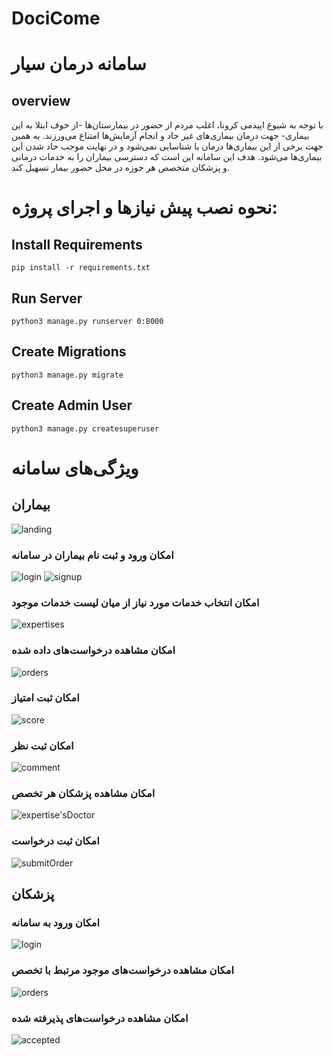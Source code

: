 # DociCome

# سامانه درمان سیار

## overview    
با توجه به شیوع اپیدمی کرونا، اغلب مردم از حضور در بیمارستان‌ها -از خوف ابتلا به این بیماری- جهت درمان بیماری‌های غیر حاد و انجام آزمایش‌ها امتناع می‌ورزند. به همین جهت برخی از این بیماری‌ها درمان یا شناسایی نمی‌شود و در نهایت موجب حاد شدن این بیماری‌ها می‌شود.
هدف این سامانه این است که دسترسی بیماران را به خدمات درمانی و پزشکان متخصص هر حوزه در محل حضور بیمار تسهیل کند.

# نحوه نصب پیش نیاز‌ها و اجرای پروژه:

## Install Requirements
    pip install -r requirements.txt 

## Run Server
    python3 manage.py runserver 0:8000

## Create Migrations
    python3 manage.py migrate

## Create Admin User
    python3 manage.py createsuperuser


# ویژگی‌های سامانه

## بیماران
![landing](images/landing.png)
### امکان ورود و ثبت نام بیماران در سامانه
![login](images/login.png)
![signup](images/signup.png)
### امکان انتخاب خدمات مورد نیاز از میان لیست خدمات موجود
![expertises](images/expertises.png)
### امکان مشاهده درخواست‌های داده شده
![orders](images/orders.png)
### امکان ثبت امتیاز
![score](images/score.png)
### امکان ثبت نظر
![comment](images/comment.png)
### امکان مشاهده پزشکان هر تخصص
![expertise'sDoctor](images/expertise'sDoctor.png)
### امکان ثبت درخواست
![submitOrder](images/submitOrder.png)

## پزشکان

### امکان ورود به سامانه 
![login](images/login.png)
### امکان مشاهده درخواست‌های موجود مرتبط با تخصص
![orders](images/doctor.png)
### امکان مشاهده درخواست‌های پذیرفته شده
![accepted](images/accepted.png)

